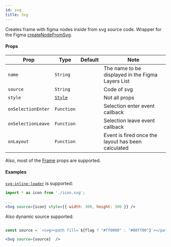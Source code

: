 ```yaml
---
id: svg
title: Svg
---
```


Creates frame with figma nodes inside from svg source code. 
Wrapper for the Figma [createNodeFromSvg](https://www.figma.com/plugin-docs/api/createNodeFromSvg/).

#### Props

| Prop       | Type     | Default | Note                                              |
| ---------- | -------- | ------- | ------------------------------------------------- |
| `name`     | `String` |         | The name to be displayed in the Figma Layers List |
| `source`   | `String` |         | Code of svg                            |
| `style`    | [`Style`](/docs/styling)   |  | Not all props |
| `onSelectionEnter` | `Function` |  | Selection enter event callback  |
| `onSelectionLeave` | `Function` |  | Selection leave event callback  |
| `onLayout` | `Function` |  | Event is fired once the layout has been calculated  |

Also, most of the [Frame](Frame) props are supported.

#### Examples

[`svg-inline-loader`](https://github.com/webpack-contrib/svg-inline-loader) is supported:

```jsx
import * as icon from './icon.svg';

...
<Svg source={icon} style={{ width: 300, height: 300 }} />
```

Also dynamic source supported:
```jsx

const source = `<svg><path fill=`${flag ? "#ff0000" : "#00ff00"}`></path></svg>`

<Svg source={source}  />
```
